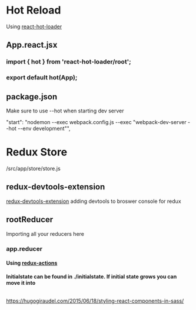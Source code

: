 # Hot Reload

Using [react-hot-loader](https://www.npmjs.com/package/react-hot-loader)

## App.react.jsx

### import { hot } from 'react-hot-loader/root';

### export default hot(App);

## package.json

Make sure to use --hot when starting dev server

"start": "nodemon --exec webpack.config.js --exec \"webpack-dev-server --hot --env development\"",

# Redux Store

/src/app/store/store.js

## redux-devtools-extension

[redux-devtools-extension](https://www.npmjs.com/package/redux-devtools-extension) adding devtools to broswer console for redux

## rootReducer

Importing all your reducers here

### app.reducer

#### Using [redux-actions](https://www.npmjs.com/package/redux-actions)
#### Initialstate can be found in ./initialstate. If initial state grows you can move it into
######



https://hugogiraudel.com/2015/06/18/styling-react-components-in-sass/